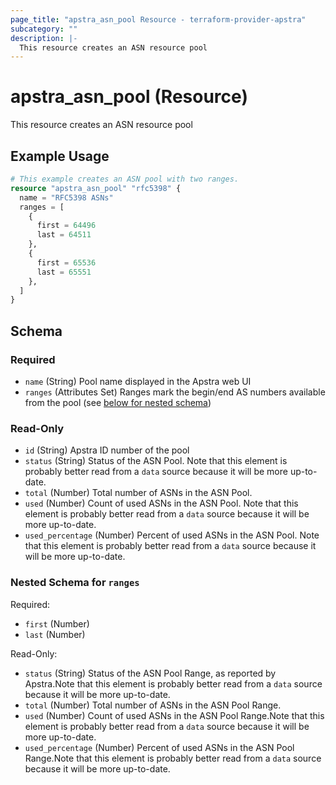 ```yaml
---
page_title: "apstra_asn_pool Resource - terraform-provider-apstra"
subcategory: ""
description: |-
  This resource creates an ASN resource pool
---
```


# apstra_asn_pool (Resource)

This resource creates an ASN resource pool

## Example Usage

```terraform
# This example creates an ASN pool with two ranges.
resource "apstra_asn_pool" "rfc5398" {
  name = "RFC5398 ASNs"
  ranges = [
    {
      first = 64496
      last = 64511
    },
    {
      first = 65536
      last = 65551
    },
  ]
}
```

<!-- schema generated by tfplugindocs -->
## Schema

### Required

- `name` (String) Pool name displayed in the Apstra web UI
- `ranges` (Attributes Set) Ranges mark the begin/end AS numbers available from the pool (see [below for nested schema](#nestedatt--ranges))

### Read-Only

- `id` (String) Apstra ID number of the pool
- `status` (String) Status of the ASN Pool. Note that this element is probably better read from a `data` source because it will be more up-to-date.
- `total` (Number) Total number of ASNs in the ASN Pool.
- `used` (Number) Count of used ASNs in the ASN Pool. Note that this element is probably better read from a `data` source because it will be more up-to-date.
- `used_percentage` (Number) Percent of used ASNs in the ASN Pool. Note that this element is probably better read from a `data` source because it will be more up-to-date.

<a id="nestedatt--ranges"></a>
### Nested Schema for `ranges`

Required:

- `first` (Number)
- `last` (Number)

Read-Only:

- `status` (String) Status of the ASN Pool Range, as reported by Apstra.Note that this element is probably better read from a `data` source because it will be more up-to-date.
- `total` (Number) Total number of ASNs in the ASN Pool Range.
- `used` (Number) Count of used ASNs in the ASN Pool Range.Note that this element is probably better read from a `data` source because it will be more up-to-date.
- `used_percentage` (Number) Percent of used ASNs in the ASN Pool Range.Note that this element is probably better read from a `data` source because it will be more up-to-date.
